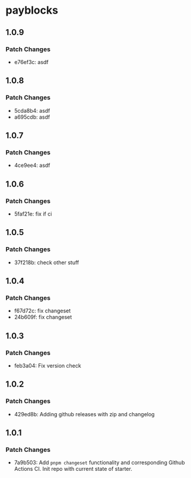 # payblocks

## 1.0.9

### Patch Changes

- e76ef3c: asdf

## 1.0.8

### Patch Changes

- 5cda8b4: asdf
- a695cdb: asdf

## 1.0.7

### Patch Changes

- 4ce9ee4: asdf

## 1.0.6

### Patch Changes

- 5faf21e: fix if ci

## 1.0.5

### Patch Changes

- 37f218b: check other stuff

## 1.0.4

### Patch Changes

- f67d72c: fix changeset
- 24b609f: fix changeset

## 1.0.3

### Patch Changes

- feb3a04: Fix version check

## 1.0.2

### Patch Changes

- 429ed8b: Adding github releases with zip and changelog

## 1.0.1

### Patch Changes

- 7a9b503: Add `pnpm changeset` functionality and corresponding Github Actions CI. Init repo with current state of starter.
